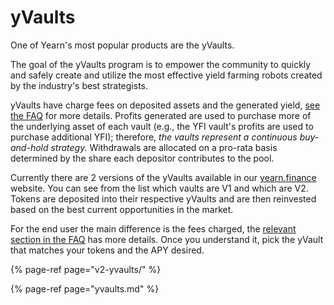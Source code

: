 # yVaults

One of Yearn's most popular products are the yVaults.

The goal of the yVaults program is to empower the community to quickly and safely create and utilize the most effective yield farming robots created by the industry's best strategists.

yVaults have charge fees on deposited assets and the generated yield, [see the FAQ](https://docs.yearn.finance/faq#what-are-the-fees) for more details. Profits generated are used to purchase more of the underlying asset of each vault \(e.g., the YFI vault's profits are used to purchase additional YFI\); therefore, _the vaults represent a continuous buy-and-hold strategy._ Withdrawals are allocated on a pro-rata basis determined by the share each depositor contributes to the pool.

Currently there are 2 versions of the yVaults available in our [yearn.finance](https://yearn.finance/vaults) website. You can see from the list which vaults are V1 and which are V2. Tokens are deposited into their respective yVaults and are then reinvested based on the best current opportunities in the market.

For the end user the main difference is the fees charged, the [relevant section in the FAQ](https://docs.yearn.finance/faq#what-are-the-fees) has more details. Once you understand it, pick the yVault that matches your tokens and the APY desired.

{% page-ref page="v2-yvaults/" %}

{% page-ref page="yvaults.md" %}
